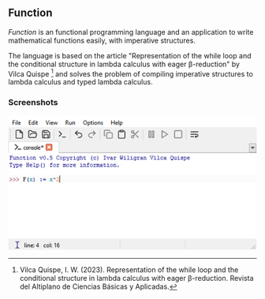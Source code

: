 ## Function

_Function_ is an functional programming language and an application to write mathematical functions easily, with imperative structures.

The language is based on the article "Representation of the while loop and the  conditional structure in lambda calculus with eager β-reduction" by Vilca Quispe [^1] and solves the problem of compiling imperative structures to lambda calculus and typed lambda calculus.

### Screenshots

![](function.png)

[^1]: Vilca Quispe, I. W. (2023). Representation of the while loop and the conditional structure in lambda calculus with eager β-reduction. Revista del Altiplano de Ciencias Básicas y Aplicadas. 
